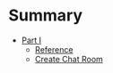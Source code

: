 # Summary

* [Part I](rest/README.md)
    * [Reference](rest/reference/README.md)
	* [Create Chat Room](rest/reference/create-chat-room.md)
